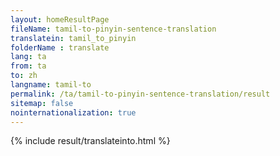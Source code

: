 ```yaml
---
layout: homeResultPage
fileName: tamil-to-pinyin-sentence-translation
translatein: tamil_to_pinyin
folderName : translate
lang: ta
from: ta
to: zh
langname: tamil-to
permalink: /ta/tamil-to-pinyin-sentence-translation/result
sitemap: false
nointernationalization: true
---
```

{% include result/translateinto.html %}

<script src="/js/result/translation.js" data-foldername="{{page.folderName}}" data-lang="{{page.lang}}"></script>

